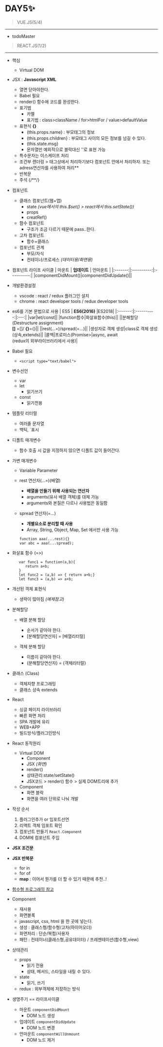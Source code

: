 # DAY5✨

> VUE.JS(5/4)
 ---
 * todoMaster

> REACT.JS(1/2)
 --- 

 * 핵심
    - Virtual DOM

 * JSX : **Javascript XML**
    - 열면 닫아야한다.
    - Babel 필요
    - render() 함수에 코드를 완성한다. 
    - 표기법
      + 카멜
      + 표기법 : class>className / for>htmlFor / value>defaultValue
    - 표현식 **{}**
      + {this.props.name} : 부모태그의 정보
      + {this.props.children} : 부모태그 사이의 모든 정보를 넘길 수 있다.
      + {this.state.msg}
      + 문자열만 예외적으로 블락대신 ''로 표현 가능
    - 특수문자는 이스케이프 처리
    - 조건부 렌더링 > 태그상에서 처리하기보다 컴포넌트 안에서 처리하자. 또는 adress연산자를 사용하여 처리**
    - 반복문
    - 주석 {/**/}

 * 컴포넌트
    - 클래스 컴포넌트(웹+앱)
       + state *(vue에서의 this.$set() >  react에서 this.setState())*
       + props
       + creatRef()
    - 함수 컴포넌트
       + 구조가 조금 다르기 때문에 pass..한다.
    - 고차 컴포넌트
       + 함수+클래스
    - 컴포넌트 관계
       + 부모/자식
       + 컨테이너/프로세스 *(데이터용/화면용)*

 * 컴포넌트 라이프 사이클
   | 마운트 | **업데이트** | 언마운트 |
   |:-------:|:----------:|:----------:|
   |componentDidMount()|componentDidUpdate()||
   

 * 개발환경설정
   - vscode : react / redux 플러그인 설치
   - chrome : react developer tools / redux developer tools
   
 * es6를 기본 문법으로 사용
    | ES5 | **ES6(2016)** |ES2018|
   |:-------:|:----------:|:---:|
   |var|let/const||
   |function함수|화살표함수(this)||
   ||분해할당<br>(Destructure assignment)<br>**[]** =[]/ **{}**={}||
   ||rest(...=)/spread(=...)||
   |생성자로 객체 생성|class로 객체 생성<br>(상속,extends)||
   |콜백|프로미스(Promise>|async, await<br>(redux의 외부라이브러리에서 사용)|

 * Babel 필요
    - ```<script type="text/babel">```

 * 변수선언
    - var
    - let
      + 읽기쓰기
    - const
      + 읽기전용

 * 템플릿 리터럴
    - 여러줄 문자열
    - 백틱, `표시

 * 디폴트 매개변수
    - 함수 호출 시 값을 지정하지 않으면 디폴트 값이 들어간다.

 * 가변 매개변수
    - Variable Parameter
    - rest 연산자(...=)(배열)
      + **배열을 만들기 위해 사용되는 연산자**
      + arguments(유사 배열 객체)를 대체 가능
      + arguments와 본질은 다르나 사용법은 동일함

    - spread 연산자(=...)
      + **개별요소로 분리할 때 사용**
      + Array, String, Object, Map, Set 에서만 사용 가능
      ```
      function aaa(...rest){}
      var abc = aaa(...spread);
      ```

   
 * 화살표 함수 (=>)
   ```
      var func1 = function(a,b){
         return a+b;
      }
      let func2 = (a,b) => { return a+b;}
      let func3 = (a,b) => a+b;
   ```

 * 개선된 객체 표현식
    - 생략이 많아짐 *(예제참고)*

 * 분해할당
    - 배열 분해 할당 
      + 순서가 같아야 한다.
      + [분해할당연산자] = [배열리터럴] 

    - 객체 분해 할당
      + 이름이 같아야 한다.
      + {분해할당연산자} = {객체리터럴} 

 * 클래스 (Class)
    - 객체지향 프로그래밍
    - 클래스 상속 extends

 * React
    - 싱글 페이지 라이브러리
    - 빠른 화면 처리
    - SPA 개발에 유리
    - WEB+APP
    - 빌드방식/플러그인방식
   
 * React 동작원리
    - Virtual DOM
      + Component
      + JSX *(화면)*
      + render()
      + 상태관리:state/setState()
      + JSX코드 > render() 함수 >  실제 DOM트리에 추가
    - Component
      + 화면 블락
      + 화면을 여러 단위로 나눠 개발

 * 작성 순서
    1. 플러그인추가 or 임포트선언
    2. 리액트 객체 임포트 확인
    3. 컴포넌트 만들기   ```React.Component```
    4. DOM에 컴포넌트 주입

 * **JSX 조건문**
 * **JSX 반복문**
    - for in
    - for of
    - **map** : 이어서 뭔가를 더 할 수 있기 때문에 추천..!

 * [함수형 프로그래밍 참고](https://www.zerocho.com/category/JavaScript/post/5acafb05f24445001b8d796d)
 
 * Component
    - 재사용
    - 화면블록
    - javascript, css, html 을 한 곳에 넣는다.
    - 생성 : 클래스형/함수형/고차(하이어오더)
    - 화면처리 : 단순/복합/사용자
    - 패턴 : 컨테이너(클래스형,공유데이터) / 프레젠테이션(함수형,view)

 * 상태관리
    - props
       + 읽기 전용
       + 상태, 메서드, 스타일을 내릴 수 있다.
    - state
       + 읽기, 쓰기
    - redux : 외부객체에 저장하는 방식

 * 생명주기 == 라이프사이클
    - 마운트 ```componentDidMount```
      + DOM 노드 생성
    - 업데이트 ```componentDidUpdate```
      + DOM 노드 변경
    - 언마운트 ```componentWillUnmount```
      + DOM 노드 제거
      
